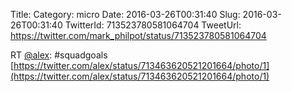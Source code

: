 Title: 
Category: micro
Date: 2016-03-26T00:31:40
Slug: 2016-03-26T00:31:40
TwitterId: 713523780581064704
TweetUrl: https://twitter.com/mark_philpot/status/713523780581064704

RT [@alex](https://twitter.com/alex): #squadgoals [https://twitter.com/alex/status/713463620521201664/photo/1](https://twitter.com/alex/status/713463620521201664/photo/1)